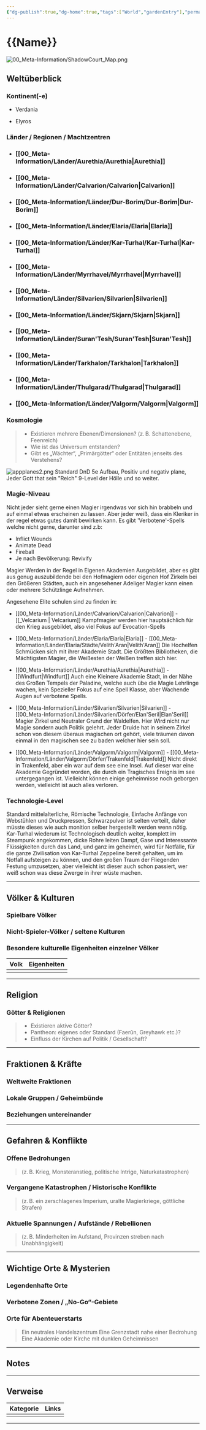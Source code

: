 ```yaml
---
{"dg-publish":true,"dg-home":true,"tags":["World","gardenEntry"],"permalink":"/00-meta-information/world/","dgPassFrontmatter":true}
---
```



# **{{Name}}**
![00_Meta-Information/ShadowCourt_Map.png](/img/user/00_Meta-Information/ShadowCourt_Map.png)

## **Weltüberblick**

### **Kontinent(-e)**

- Verdania
	
	

- Elyros
	
	

### **Länder / Regionen / Machtzentren**

- ### **[[00_Meta-Information/Länder/Aurethia/Aurethia\|Aurethia]]**
- ### **[[00_Meta-Information/Länder/Calvarion/Calvarion\|Calvarion]]**
- ### **[[00_Meta-Information/Länder/Dur-Borim/Dur-Borim\|Dur-Borim]]**
- ### **[[00_Meta-Information/Länder/Elaria/Elaria\|Elaria]]**
- ### **[[00_Meta-Information/Länder/Kar-Turhal/Kar-Turhal\|Kar-Turhal]]**
- ### **[[00_Meta-Information/Länder/Myrrhavel/Myrrhavel\|Myrrhavel]]**
- ### **[[00_Meta-Information/Länder/Silvarien/Silvarien\|Silvarien]]**
- ### **[[00_Meta-Information/Länder/Skjarn/Skjarn\|Skjarn]]**
- ### **[[00_Meta-Information/Länder/Suran'Tesh/Suran'Tesh\|Suran'Tesh]]**
- ### **[[00_Meta-Information/Länder/Tarkhalon/Tarkhalon\|Tarkhalon]]**
- ### **[[00_Meta-Information/Länder/Thulgarad/Thulgarad\|Thulgarad]]**
- ### **[[00_Meta-Information/Länder/Valgorm/Valgorm\|Valgorm]]**


### **Kosmologie**

>- Existieren mehrere Ebenen/Dimensionen? (z. B. Schattenebene, Feenreich)
>- Wie ist das Universum entstanden?
>- Gibt es „Wächter“, „Primärgötter“ oder Entitäten jenseits des Verstehens?

![appplanes2.png](/img/user/00_Meta-Information/appplanes2.png)
Standard DnD 5e Aufbau, Positiv und negativ plane, Jeder Gott that sein "Reich" 9-Level der Hölle und so weiter.


### **Magie-Niveau**

Nicht jeder sieht gerne einen Magier irgendwas vor sich hin brabbeln und auf einmal etwas erscheinen zu lassen. Aber jeder weiß, dass ein Kleriker in der regel etwas gutes damit bewirken kann.
Es gibt 'Verbotene'-Spells welche nicht gerne, darunter sind z.b:
- Inflict Wounds
- Animate Dead
- Fireball
- Je nach Bevölkerung: Revivify

Magier Werden in der Regel in Eigenen Akademien Ausgebildet, aber es gibt aus genug auszubildende bei den Hofmagiern oder eigenen Hof Zirkeln bei den Größeren Städten, auch ein angesehener Adeliger Magier kann einen oder mehrere Schützlinge Aufnehmen.

Angesehene Elite schulen sind zu finden in:
- [[00_Meta-Information/Länder/Calvarion/Calvarion\|Calvarion]] - [[_Velcarium \| Velcarium]]
	Kampfmagier werden hier hauptsächlich für den Krieg ausgebildet, also viel Fokus auf Evocation-Spells

- [[00_Meta-Information/Länder/Elaria/Elaria\|Elaria]] - [[00_Meta-Information/Länder/Elaria/Städte/Velith'Aran\|Velith'Aran]]
	Die Hochelfen Schmücken sich mit ihrer Akademie Stadt. Die Größten Bibliotheken, die Mächtigsten Magier, die Weißesten der Weißen treffen sich hier.

- [[00_Meta-Information/Länder/Aurethia/Aurethia\|Aurethia]] - [[Windfurt\|Windfurt]]
	Auch eine Kleinere Akademie Stadt, in der Nähe des Großen Tempels der Paladine, welche auch übe die Magie Lehrlinge wachen, kein Spezieller Fokus auf eine Spell Klasse, aber Wachende Augen auf verbotene Spells.

- [[00_Meta-Information/Länder/Silvarien/Silvarien\|Silvarien]] -  [[00_Meta-Information/Länder/Silvarien/Dörfer/Elan'Seril\|Elan'Seril]]
	Magier Zirkel und Neutraler Grund der Waldelfen. Hier Wird nicht nur Magie sondern auch Politik gelehrt. Jeder Druide hat in seinem Zirkel schon von diesem überaus magischen ort gehört, viele träumen davon einmal in den magischen see zu baden welcher hier sein soll.

- [[00_Meta-Information/Länder/Valgorm/Valgorm\|Valgorm]] - [[00_Meta-Information/Länder/Valgorm/Dörfer/Trakenfeld\|Trakenfeld]]
	Nicht direkt in Trakenfeld, aber ein war auf dem see eine Insel. Auf dieser war eine Akademie Gegründet worden, die durch ein Tragisches Ereignis im see untergegangen ist. Vielleicht können einige geheimnisse noch geborgen werden, vielleicht ist auch alles verloren.


### **Technologie-Level**

Standard mittelalterliche, Römische Technologie, Einfache Anfänge von Webstühlen und Druckpressen, Schwarzpulver ist selten verteilt, daher müsste dieses wie auch monition selber hergestellt werden wenn nötig.
Kar-Turhal wiederum ist Technologisch deutlich weiter, komplett im Steampunk angekommen, dicke Rohre leiten Dampf, Gase und Interessante Flüssigkeiten durch das Land, und ganz im geheimen, wird für Notfälle, für die ganze Zivilisation von Kar-Turhal Zeppeline bereit gehalten, um im Notfall aufsteigen zu können, und den großen Traum der Fliegenden Festung umzusetzen, aber vielleicht ist dieser auch schon passiert, wer weiß schon was diese Zwerge in ihrer wüste machen. 

----

## **Völker & Kulturen**

### Spielbare Völker


### Nicht-Spieler-Völker / seltene Kulturen


### Besondere kulturelle Eigenheiten einzelner Völker

| Volk | Eigenheiten |
| ---- | ----------- |
|      |             |

---

## **Religion**

### Götter & Religionen

>- Existieren aktive Götter?
>- Pantheon: eigenes oder Standard (Faerûn, Greyhawk etc.)?
>- Einfluss der Kirchen auf Politik / Gesellschaft?


---

## **Fraktionen & Kräfte**

### Weltweite Fraktionen


### Lokale Gruppen / Geheimbünde


### Beziehungen untereinander


--- 

## **Gefahren & Konflikte**

### Offene Bedrohungen

> (z. B. Krieg, Monsteranstieg, politische Intrige, Naturkatastrophen)


### Vergangene Katastrophen / Historische Konflikte

> (z. B. ein zerschlagenes Imperium, uralte Magierkriege, göttliche Strafen)


### Aktuelle Spannungen / Aufstände / Rebellionen

> (z. B. Minderheiten im Aufstand, Provinzen streben nach Unabhängigkeit)


---

## **Wichtige Orte & Mysterien**

### Legendenhafte Orte


### Verbotene Zonen / „No-Go“-Gebiete


### Orte für Abenteuerstarts

> Ein neutrales Handelszentrum
> Eine Grenzstadt nahe einer Bedrohung 
> Eine Akademie oder Kirche mit dunklen Geheimnissen

--- 

## **Notes**



---

## **Verweise**

| Kategorie | Links |
| :-------: | ----- |
|           |       |

---

